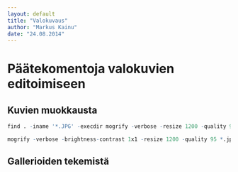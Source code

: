 ```yaml
---
layout: default
title: "Valokuvaus"
author: "Markus Kainu"
date: "24.08.2014"
---
```


# Päätekomentoja valokuvien editoimiseen

## Kuvien muokkausta


```r
find . -iname '*.JPG' -execdir mogrify -verbose -resize 1200 -quality 95 {} \;

mogrify -verbose -brightness-contrast 1x1 -resize 1200 -quality 95 *.jpg
```


## Gallerioiden tekemistä


